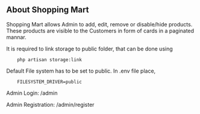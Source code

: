 ## About Shopping Mart

Shopping Mart allows Admin to add, edit, remove or disable/hide products. These products are visible to the Customers in form of cards in a paginated mannar.

It is required to link storage to public folder, that can be done using
```
    php artisan storage:link
```
Default File system has to be set to public.
In .env file place,
```
    FILESYSTEM_DRIVER=public
```
Admin Login: /admin

Admin Registration: /admin/register
